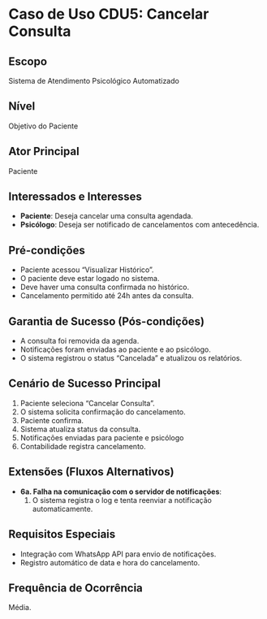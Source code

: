 # Caso de Uso CDU5: Cancelar Consulta

## Escopo
Sistema de Atendimento Psicológico Automatizado

## Nível
Objetivo do Paciente

## Ator Principal
Paciente

## Interessados e Interesses
- **Paciente**: Deseja cancelar uma consulta agendada.
- **Psicólogo**: Deseja ser notificado de cancelamentos com antecedência.

## Pré-condições
- Paciente acessou “Visualizar Histórico”.
- O paciente deve estar logado no sistema.
- Deve haver uma consulta confirmada no histórico.
- Cancelamento permitido até 24h antes da consulta.

## Garantia de Sucesso (Pós-condições)
- A consulta foi removida da agenda.
- Notificações foram enviadas ao paciente e ao psicólogo.
- O sistema registrou o status “Cancelada” e atualizou os relatórios.

## Cenário de Sucesso Principal
1. Paciente seleciona “Cancelar Consulta”.
2. O sistema solicita confirmação do cancelamento.
3. Paciente confirma.
4. Sistema atualiza status da consulta.
5. Notificações enviadas para paciente e psicólogo
6. Contabilidade registra cancelamento.

## Extensões (Fluxos Alternativos)
- **6a. Falha na comunicação com o servidor de notificações**:
  1. O sistema registra o log e tenta reenviar a notificação automaticamente.

## Requisitos Especiais
- Integração com WhatsApp API para envio de notificações.
- Registro automático de data e hora do cancelamento.

## Frequência de Ocorrência
Média.